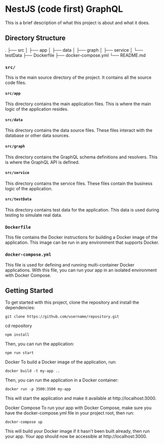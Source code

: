 # NestJS (code first) GraphQL

This is a brief description of what this project is about and what it does.

## Directory Structure

. ├── src │ ├── app │ ├── data │ ├── graph │ ├── service │ └── testData ├── Dockerfile ├── docker-compose.yml └── README.md

### `src/`

This is the main source directory of the project. It contains all the source code files.

#### `src/app`

This directory contains the main application files. This is where the main logic of the application resides.

#### `src/data`

This directory contains the data source files. These files interact with the database or other data sources.

#### `src/graph`

This directory contains the GraphQL schema definitions and resolvers. This is where the GraphQL API is defined.

#### `src/service`

This directory contains the service files. These files contain the business logic of the application.

#### `src/testData`

This directory contains test data for the application. This data is used during testing to simulate real data.

### `Dockerfile`

This file contains the Docker instructions for building a Docker image of the application. This image can be run in any environment that supports Docker.

### `docker-compose.yml`

This file is used for defining and running multi-container Docker applications. With this file, you can run your app in an isolated environment with Docker Compose.

## Getting Started

To get started with this project, clone the repository and install the dependencies:

    git clone https://github.com/username/repository.git

cd repository

    npm install

Then, you can run the application:

    npm run start

Docker
To build a Docker image of the application, run:

    docker build -t my-app ..

Then, you can run the application in a Docker container:

    docker run -p 3500:3500 my-app

This will start the application and make it available at http://localhost:3000.

Docker Compose
To run your app with Docker Compose, make sure you have the docker-compose.yml file in your project root, then run:

    docker-compose up

This will build your Docker image if it hasn't been built already, then run your app. Your app should now be accessible at http://localhost:3000.
